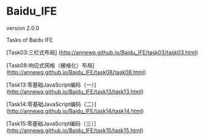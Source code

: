 # Baidu_IFE
version 2.0.0

Tasks of Baidu IFE

[Task03:三栏式布局] (http://annewq.github.io/Baidu_IFE/task03/task03.html)

[Task08:响应式网格（栅格化）布局] (http://annewq.github.io/Baidu_IFE/task08/task08.html)

[Task13:零基础JavaScript编码（一）] (http://annewq.github.io/Baidu_IFE/task13/task13.html)

[Task14:零基础JavaScript编码（二）] (http://annewq.github.io/Baidu_IFE/task14/task14.html)

[Task15:零基础JavaScript编码（三）] (http://annewq.github.io/Baidu_IFE/task15/task15.html)
